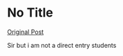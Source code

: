 # No Title

[Original Post](https://discourse.onlinedegree.iitm.ac.in/t/169029/176)

<p>Sir but i am not a direct entry students</p>